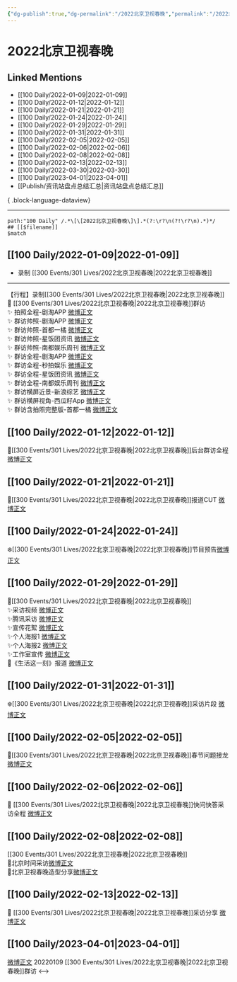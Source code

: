 ```yaml
---
{"dg-publish":true,"dg-permalink":"/2022北京卫视春晚","permalink":"/2022北京卫视春晚/","created":"2022-12-07T16:59:05.000+08:00","updated":"2023-04-10T16:09:11.000+08:00"}
---
```


# 2022北京卫视春晚

## Linked Mentions
- [[100 Daily/2022-01-09\|2022-01-09]]
- [[100 Daily/2022-01-12\|2022-01-12]]
- [[100 Daily/2022-01-21\|2022-01-21]]
- [[100 Daily/2022-01-24\|2022-01-24]]
- [[100 Daily/2022-01-29\|2022-01-29]]
- [[100 Daily/2022-01-31\|2022-01-31]]
- [[100 Daily/2022-02-05\|2022-02-05]]
- [[100 Daily/2022-02-06\|2022-02-06]]
- [[100 Daily/2022-02-08\|2022-02-08]]
- [[100 Daily/2022-02-13\|2022-02-13]]
- [[100 Daily/2022-03-30\|2022-03-30]]
- [[100 Daily/2023-04-01\|2023-04-01]]
- [[Publish/资讯站盘点总结汇总\|资讯站盘点总结汇总]]

{ .block-language-dataview}

---

```expander
path:"100 Daily" /.*\[\[2022北京卫视春晚\]\].*(?:\r?\n(?!\r?\n).*)*/
## [[$filename]]
$match
```
## [[100 Daily/2022-01-09\|2022-01-09]]
  - 录制 [[300 Events/301 Lives/2022北京卫视春晚\|2022北京卫视春晚]]
---
【行程】录制[[300 Events/301 Lives/2022北京卫视春晚\|2022北京卫视春晚]]
💫 [[300 Events/301 Lives/2022北京卫视春晚\|2022北京卫视春晚]]群访  
✨ 拍照全程-剧淘APP [微博正文](https://m.weibo.cn/6466290670/4723776958238127)  
✨ 群访帅照-剧淘APP [微博正文](https://m.weibo.cn/6466290670/4723776208766173)  
✨ 群访帅照-首都一橘 [微博正文](https://m.weibo.cn/6466290670/4723777558020373)  
✨ 群访帅照-星饭团资讯 [微博正文](https://m.weibo.cn/6466290670/4723817852700880)  
✨ 群访帅照-南都娱乐周刊 [微博正文](https://m.weibo.cn/6466290670/4723814283875431)  
✨ 群访全程-剧淘APP [微博正文](https://m.weibo.cn/6466290670/4723774962536494)  
✨ 群访全程-秒拍娱乐 [微博正文](https://m.weibo.cn/6466290670/4723778682882689)  
✨ 群访全程-星饭团资讯 [微博正文](https://m.weibo.cn/6466290670/4723817764885071)  
✨ 群访全程-南都娱乐周刊 [微博正文](https://m.weibo.cn/6466290670/4723783657065864)  
✨ 群访横屏近景-新浪综艺 [微博正文](https://m.weibo.cn/6466290670/4723777860534441)  
✨ 群访横屏视角-西瓜籽App [微博正文](https://m.weibo.cn/6466290670/4723782633391812)  
✨ 群访含拍照完整版-首都一橘 [微博正文](https://m.weibo.cn/6466290670/4723777109233616)
## [[100 Daily/2022-01-12\|2022-01-12]]
🌟[[300 Events/301 Lives/2022北京卫视春晚\|2022北京卫视春晚]]后台群访全程[微博正文](https://m.weibo.cn/6466290670/4724751325725852)
## [[100 Daily/2022-01-21\|2022-01-21]]
🌟[[300 Events/301 Lives/2022北京卫视春晚\|2022北京卫视春晚]]报道CUT [微博正文](https://m.weibo.cn/6466290670/4728221055323442)
## [[100 Daily/2022-01-24\|2022-01-24]]
❄️[[300 Events/301 Lives/2022北京卫视春晚\|2022北京卫视春晚]]节目预告[微博正文](https://m.weibo.cn/6466290670/4729140043842236)
## [[100 Daily/2022-01-29\|2022-01-29]]
🌟[[300 Events/301 Lives/2022北京卫视春晚\|2022北京卫视春晚]]  
✨采访视频 [微博正文](https://m.weibo.cn/6466290670/4730933875576618)  
✨腾讯采访 [微博正文](https://m.weibo.cn/6466290670/4730949449812861)  
✨宣传花絮 [微博正文](https://m.weibo.cn/6466290670/4731016478459837)  
✨个人海报1 [微博正文](https://m.weibo.cn/6466290670/4730920005009757)  
✨个人海报2 [微博正文](https://m.weibo.cn/6466290670/4730926611301862)  
✨工作室宣传 [微博正文](https://m.weibo.cn/6466290670/4730932110296579)  
🌟《生活这一刻》报道 [微博正文](https://m.weibo.cn/6466290670/4730921884059693)
## [[100 Daily/2022-01-31\|2022-01-31]]
❄️[[300 Events/301 Lives/2022北京卫视春晚\|2022北京卫视春晚]]采访片段 [微博正文](https://m.weibo.cn/6466290670/4731756533781318)
## [[100 Daily/2022-02-05\|2022-02-05]]
💫[[300 Events/301 Lives/2022北京卫视春晚\|2022北京卫视春晚]]春节问题接龙 [微博正文](https://weibo.com/detail/4733549292554003)
## [[100 Daily/2022-02-06\|2022-02-06]]
💫 [[300 Events/301 Lives/2022北京卫视春晚\|2022北京卫视春晚]]快问快答采访全程 [微博正文](https://m.weibo.cn/6466290670/4733860774416031)
## [[100 Daily/2022-02-08\|2022-02-08]]
[[300 Events/301 Lives/2022北京卫视春晚\|2022北京卫视春晚]]  
🌟北京时间采访[微博正文](https://weibo.com/detail/4734602084092651)  
🌟北京卫视春晚造型分享[微博正文](https://weibo.com/detail/4734616080745252)

## [[100 Daily/2022-02-13\|2022-02-13]]
💫 [[300 Events/301 Lives/2022北京卫视春晚\|2022北京卫视春晚]]采访分享 [微博正文](https://m.weibo.cn/6466290670/4736468096385670)
## [[100 Daily/2023-04-01\|2023-04-01]]
[微博正文](http://weibo.com/6527410598/MzSo5rBNb) 20220109 [[300 Events/301 Lives/2022北京卫视春晚\|2022北京卫视春晚]]群访
<-->